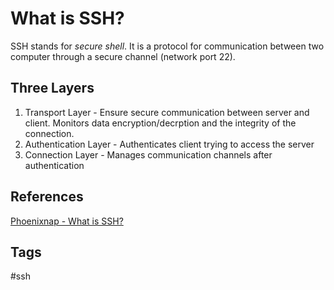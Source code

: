 # What is SSH? 

SSH stands for *secure shell*. It is a protocol for communication between two computer through a secure channel (network port 22).   

## Three Layers
1. Transport Layer - Ensure secure communication between server and client. Monitors data encryption/decrption and the integrity of the connection.  
2. Authentication Layer - Authenticates client trying to access the server  
3. Connection Layer - Manages communication channels after authentication   

## References
[Phoenixnap - What is SSH?](https://phoenixnap.com/kb/what-is-ssh)

## Tags
#ssh
